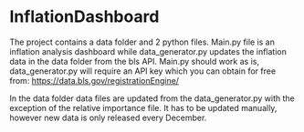 # InflationDashboard

The project contains a data folder and 2 python files.
Main.py file is an inflation analysis dashboard while data_generator.py updates the inflation data in the data folder from the bls API.
Main.py should work as is, data_generator.py will require an API key which you can obtain for free from: https://data.bls.gov/registrationEngine/

In the data folder data files are updated from the data_generator.py with the exception of the relative importance file. It has to be updated manually,
however new data is only released every December.

